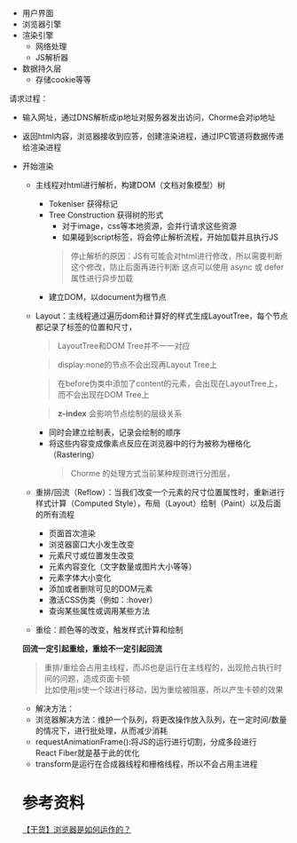 - 用户界面
- 浏览器引擎
- 渲染引擎
    - 网络处理
    - JS解析器
- 数据持久层
    - 存储cookie等等

 请求过程：
 - 输入网址，通过DNS解析成ip地址对服务器发出访问，Chorme会对ip地址
 - 返回html内容，浏览器接收到应答，创建渲染进程，通过IPC管道将数据传递给渲染进程
 - 开始渲染
    - 主线程对html进行解析，构建DOM（文档对象模型）树
        - Tokeniser 获得标记
        - Tree Construction 获得树的形式
            - 对于image，css等本地资源，会并行请求这些资源
            - 如果碰到script标签，将会停止解析流程，开始加载并且执行JS
            > 停止解析的原因：JS有可能会对html进行修改，所以需要判断这个修改，防止后面再进行判断
            > 这点可以使用 async 或 defer属性进行异步加载
        - 建立DOM，以document为根节点
    - Layout：主线程通过遍历dom和计算好的样式生成LayoutTree，每个节点都记录了标签的位置和尺寸，
        > LayoutTree和DOM Tree并不一一对应
    
        > display:none的节点不会出现再Layout Tree上

        > 在before伪类中添加了content的元素，会出现在LayoutTree上，而不会出现在DOM Tree上

        > **z-index** 会影响节点绘制的层级关系


        - 同时会建立绘制表，记录会绘制的顺序
        - 将这些内容变成像素点反应在浏览器中的行为被称为栅格化（Rastering）
            > Chorme 的处理方式当前某种规则进行分图层，
    - 重排/回流（Reflow）：当我们改变一个元素的尺寸位置属性时，重新进行样式计算（Computed Style），布局（Layout）绘制（Paint）以及后面的所有流程
        - 页面首次渲染
        - 浏览器窗口大小发生改变
        - 元素尺寸或位置发生改变
        - 元素内容变化（文字数量或图片大小等等）
        - 元素字体大小变化
        - 添加或者删除可见的DOM元素
        - 激活CSS伪类（例如：:hover）
        - 查询某些属性或调用某些方法
    - 重绘：颜色等的改变，触发样式计算和绘制

    **回流一定引起重绘，重绘不一定引起回流**

    > 重排/重绘会占用主线程，而JS也是运行在主线程的，出现抢占执行时间的问题，造成页面卡顿<br/>
    比如使用js使一个球进行移动，因为重绘被阻塞，所以产生卡顿的效果
    - 解决方法：
    - 浏览器解决方法：维护一个队列，将更改操作放入队列，在一定时间/数量的情况下，进行批处理，从而减少消耗
    - requestAnimationFrame():将JS的运行进行切割，分成多段进行<br/>
     React Fiber就是基于此的优化
    - transform是运行在合成器线程和栅格线程，所以不会占用主进程

    # 参考资料
    [【干货】浏览器是如何运作的？](https://www.bilibili.com/video/BV1x54y1B7RE?t=1189)